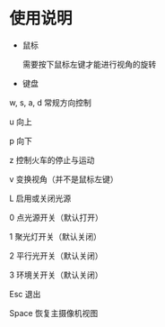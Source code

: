 # 使用说明
* 鼠标
  
  需要按下鼠标左键才能进行视角的旋转
  
* 键盘

 w, s, a, d 常规方向控制
 
 u 向上
 
 p 向下
 
 z 控制火车的停止与运动
 
 v 变换视角（并不是鼠标左键）
 
 L 启用或关闭光源
 
 0 点光源开关（默认打开）
 
 1 聚光灯开关（默认关闭）
 
 2 平行光开关（默认关闭）
 
 3 环境关开关（默认关闭）
 
 Esc 退出
 
 Space 恢复主摄像机视图
